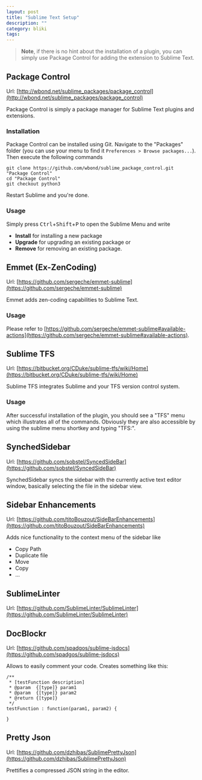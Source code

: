```yaml
---
layout: post
title: "Sublime Text Setup"
description: ""
category: bliki
tags:
---
```


> **Note**, if there is no hint about the installation of a plugin, you can simply use Package Control for adding the extension to Sublime Text.

## Package Control

Url: [http://wbond.net/sublime_packages/package_control](http://wbond.net/sublime_packages/package_control)

Package Control is simply a package manager for Sublime Text plugins and extensions.

### Installation

Package Control can be installed using Git. Navigate to the "Packages" folder (you can use your menu to find it `Preferences > Browse packages...`). Then execute the following commands

    git clone https://github.com/wbond/sublime_package_control.git "Package Control"
    cd "Package Control"
    git checkout python3

Restart Sublime and you're done.

### Usage

Simply press <kbd>Ctrl</kbd>+<kbd>Shift</kbd>+<kbd>P</kbd> to open the Sublime Menu and write

- **Install** for installing a new package
- **Upgrade** for upgrading an existing package or
- **Remove** for removing an existing package.

## Emmet (Ex-ZenCoding)

Url: [https://github.com/sergeche/emmet-sublime](https://github.com/sergeche/emmet-sublime)

Emmet adds zen-coding capabilities to Sublime Text.

### Usage

Please refer to [https://github.com/sergeche/emmet-sublime#available-actions](https://github.com/sergeche/emmet-sublime#available-actions).

## Sublime TFS

Url: [https://bitbucket.org/CDuke/sublime-tfs/wiki/Home](https://bitbucket.org/CDuke/sublime-tfs/wiki/Home)

Sublime TFS integrates Sublime and your TFS version control system.

### Usage

After successful installation of the plugin, you should see a "TFS" menu which illustrates all of the commands. Obviously they are also accessible by using the sublime menu shortkey and typing "TFS:".

## SynchedSidebar

Url: [https://github.com/sobstel/SyncedSideBar](https://github.com/sobstel/SyncedSideBar)

SynchedSidebar syncs the sidebar with the currently active text editor window, basically selecting the file in the sidebar view.

## Sidebar Enhancements

Url: [https://github.com/titoBouzout/SideBarEnhancements](https://github.com/titoBouzout/SideBarEnhancements)

Adds nice functionality to the context menu of the sidebar like

- Copy Path
- Duplicate file
- Move
- Copy
- ...

## SublimeLinter

Url: [https://github.com/SublimeLinter/SublimeLinter](https://github.com/SublimeLinter/SublimeLinter)

## DocBlockr

Url: [https://github.com/spadgos/sublime-jsdocs](https://github.com/spadgos/sublime-jsdocs)

Allows to easily comment your code. Creates something like this:

    /**
     * [testFunction description]
     * @param  {[type]} param1
     * @param  {[type]} param2
     * @return {[type]}
     */
    testFunction : function(param1, param2) {
         
    }
    

## Pretty Json

Url: [https://github.com/dzhibas/SublimePrettyJson](https://github.com/dzhibas/SublimePrettyJson)

Prettifies a compressed JSON string in the editor.